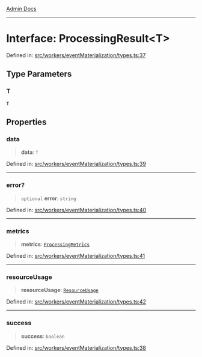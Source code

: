 [Admin Docs](/)

***

# Interface: ProcessingResult\<T\>

Defined in: [src/workers/eventMaterialization/types.ts:37](https://github.com/gautam-divyanshu/talawa-api/blob/7e7d786bbd7356b22a3ba5029601eed88ff27201/src/workers/eventMaterialization/types.ts#L37)

## Type Parameters

### T

`T`

## Properties

### data

> **data**: `T`

Defined in: [src/workers/eventMaterialization/types.ts:39](https://github.com/gautam-divyanshu/talawa-api/blob/7e7d786bbd7356b22a3ba5029601eed88ff27201/src/workers/eventMaterialization/types.ts#L39)

***

### error?

> `optional` **error**: `string`

Defined in: [src/workers/eventMaterialization/types.ts:40](https://github.com/gautam-divyanshu/talawa-api/blob/7e7d786bbd7356b22a3ba5029601eed88ff27201/src/workers/eventMaterialization/types.ts#L40)

***

### metrics

> **metrics**: [`ProcessingMetrics`](ProcessingMetrics.md)

Defined in: [src/workers/eventMaterialization/types.ts:41](https://github.com/gautam-divyanshu/talawa-api/blob/7e7d786bbd7356b22a3ba5029601eed88ff27201/src/workers/eventMaterialization/types.ts#L41)

***

### resourceUsage

> **resourceUsage**: [`ResourceUsage`](ResourceUsage.md)

Defined in: [src/workers/eventMaterialization/types.ts:42](https://github.com/gautam-divyanshu/talawa-api/blob/7e7d786bbd7356b22a3ba5029601eed88ff27201/src/workers/eventMaterialization/types.ts#L42)

***

### success

> **success**: `boolean`

Defined in: [src/workers/eventMaterialization/types.ts:38](https://github.com/gautam-divyanshu/talawa-api/blob/7e7d786bbd7356b22a3ba5029601eed88ff27201/src/workers/eventMaterialization/types.ts#L38)
